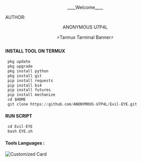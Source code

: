 <p align="center">
____Welcome____


AUTHOR:
<p align="center">
ANONYMOUS U7P4L

</br>
<p align="center">
      ⚡Tarmux Tarminal Banner⚡

</p>
  
#### INSTALL TOOL ON TERMUX
```python
 pkg update
 pkg upgrade
 pkg install python
 pkg install git
 pip install requests
 pip install bs4
 pip install futures
 pip install mechanize
 cd $HOME 
 git clone https://github.com/ANONYMOUS-U7P4L/Evil-EYE.git
```
#### RUN SCRIPT
```python
 cd Evil-EYE
 bash EYE.sh
```


#### Tools Languages :

![Customized Card](https://github-readme-stats.vercel.app/api/pin?username=ANONYMOUS-U7P4L&repo=Evil-EYE&title_color=fff&icon_color=f9f9f9&text_color=9f9f9f&bg_color=151515)
